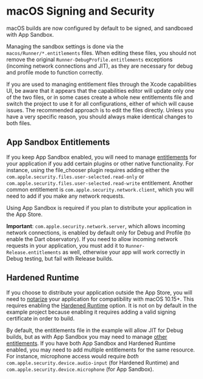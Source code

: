 # macOS Signing and Security

macOS builds are now configured by default to be signed, and sandboxed with
App Sandbox.

Managing the sandbox settings is done via the
`macos/Runner/*.entitlements` files. When editing these files, you should not
remove the original `Runner-DebugProfile.entitlements` exceptions (incoming
network connections and JIT), as they are necessary for debug and profile mode
to function correctly.

If you are used to managing entitlement files through the Xcode capabilities UI,
be aware that it appears that the capabilities editor will update only one of
the two files, or in some cases create a whole new entitlements file and switch
the project to use it for all configurations, either of which will cause issues.
The recommended approach is to edit the files directly. Unless you have a very
specific reason, you should always make identical changes to both files.

## App Sandbox Entitlements

If you keep App Sandbox enabled, you will need to manage
[entitlements](https://developer.apple.com/documentation/bundleresources/entitlements/app_sandbox)
for your application if you add certain plugins or other native functionality.
For instance, using the file\_chooser plugin requires adding either the
`com.apple.security.files.user-selected.read-only` or
`com.apple.security.files.user-selected.read-write` entitlement.
Another common entitlement is `com.apple.security.network.client`, which you
will need to add if you make any network requests.

Using App Sandbox is required if you plan to distribute your application in the
App Store.

**Important**: `com.apple.security.network.server`, which allows incoming
network connections, is enabled by default only for Debug and Profile
(to enable the Dart observatory). If you need to allow incoming network
requests in your application, you must add it to `Runner-Release.entitlements`
as well, otherwise your app will work correctly in Debug testing, but fail
with Release builds.

## Hardened Runtime

If you choose to distribute your application outside the App Store, you will
need to
[notarize](https://developer.apple.com/documentation/security/notarizing_your_app_before_distribution)
your application for compatibility with macOS 10.15+. This requires enabling
the [Hardened
Runtime](https://developer.apple.com/documentation/security/hardened_runtime_entitlements)
option. It is not on by default in the example project because enabling it
requires adding a valid signing certificate in order to build.

By default, the entitlements file in the example will allow JIT for Debug
builds, but as with App Sandbox you may need to manage [other
entitlements](https://developer.apple.com/documentation/security/hardened_runtime_entitlements#3111190).
If you have both App Sandbox and Hardened Runtime enabled, you may need to
add multiple entitlements for the same resource. For instance, microphone access
would require *both* `com.apple.security.device.audio-input` (for Hardened
Runtime) and `com.apple.security.device.microphone` (for App Sandbox).
